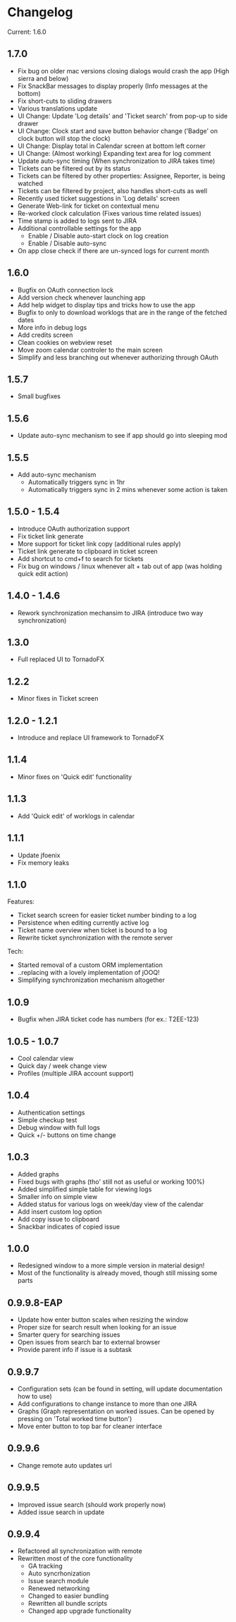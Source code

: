 # Changelog

Current: 1.6.0

## 1.7.0
- Fix bug on older mac versions closing dialogs would crash the app (High sierra and below)
- Fix SnackBar messages to display properly (Info messages at the bottom)
- Fix short-cuts to sliding drawers
- Various translations update
- UI Change: Update 'Log details' and 'Ticket search' from pop-up to side drawer
- UI Change: Clock start and save button behavior change ('Badge' on clock button will stop the clock)
- UI Change: Display total in Calendar screen at bottom left corner
- UI Change: (Almost working) Expanding text area for log comment
- Update auto-sync timing (When synchronization to JIRA takes time)
- Tickets can be filtered out by its status
- Tickets can be filtered by other properties: Assignee, Reporter, is being watched
- Tickets can be filtered by project, also handles short-cuts as well
- Recently used ticket suggestions in 'Log details' screen
- Generate Web-link for ticket on contextual menu
- Re-worked clock calculation (Fixes various time related issues)
- Time stamp is added to logs sent to JIRA
- Additional controllable settings for the app
    - Enable / Disable auto-start clock on log creation
    - Enable / Disable auto-sync
- On app close check if there are un-synced logs for current month

## 1.6.0
- Bugfix on OAuth connection lock
- Add version check whenever launching app
- Add help widget to display tips and tricks how to use the app
- Bugfix to only to download worklogs that are in the range of the fetched dates
- More info in debug logs
- Add credits screen
- Clean cookies on webview reset
- Move zoom calendar controler to the main screen
- Simplify and less branching out whenever authorizing through OAuth

## 1.5.7
- Small bugfixes

## 1.5.6
- Update auto-sync mechanism to see if app should go into sleeping mod

## 1.5.5
- Add auto-sync mechanism
  - Automatically triggers sync in 1hr
  - Automatically triggers sync in 2 mins whenever some action is taken

## 1.5.0 - 1.5.4
- Introduce OAuth authorization support
- Fix ticket link generate
- More support for ticket link copy (additional rules apply)
- Ticket link generate to clipboard in ticket screen
- Add shortcut to cmd+f to search for tickets
- Fix bug on windows / linux whenever alt + tab out of app (was holding quick edit action)

## 1.4.0 - 1.4.6
- Rework synchronization mechansim to JIRA (introduce two way synchronization)

## 1.3.0
- Full replaced UI to TornadoFX

## 1.2.2
- Minor fixes in Ticket screen

## 1.2.0 - 1.2.1
- Introduce and replace UI framework to TornadoFX

## 1.1.4
- Minor fixes on 'Quick edit' functionality

## 1.1.3
- Add 'Quick edit' of worklogs in calendar

## 1.1.1
- Update jfoenix
- Fix memory leaks

## 1.1.0

Features:
  - Ticket search screen for easier ticket number binding to a log
  - Persistence when editing currently active log
  - Ticket name overview when ticket is bound to a log
  - Rewrite ticket synchronization with the remote server

Tech:
  - Started removal of a custom ORM implementation
  - ..replacing with a lovely implementation of jOOQ!
  - Simplifying synchronization mechanism altogether

## 1.0.9
- Bugfix when JIRA ticket code has numbers (for ex.: T2EE-123)

## 1.0.5 - 1.0.7
- Cool calendar view
- Quick day / week change view
- Profiles (multiple JIRA account support)

## 1.0.4
- Authentication settings 
 - Simple checkup test
 - Debug window with full logs
- Quick +/- buttons on time change

## 1.0.3
- Added graphs
 - Fixed bugs with graphs (tho' still not as useful or working 100%)
- Added simplified simple table for viewing logs
 - Smaller info on simple view
- Added status for various logs on week/day view of the calendar
- Add insert custom log option
- Add copy issue to clipboard
 - Snackbar indicates of copied issue

## 1.0.0
- Redesigned window to a more simple version in material design!
- Most of the functionality is already moved, though still missing some parts

## 0.9.9.8-EAP
- Update how enter button scales when resizing the window
- Proper size for search result when looking for an issue
- Smarter query for searching issues
- Open issues from search bar to external browser
- Provide parent info if issue is a subtask

## 0.9.9.7
- Configuration sets (can be found in setting, will update documentation how to use)
 - Add configurations to change instance to more than one JIRA
- Graphs (Graph representation on worked issues. Can be opened by pressing on 'Total worked time button')
- Move enter button to top bar for cleaner interface

## 0.9.9.6
- Change remote auto updates url

## 0.9.9.5
- Improved issue search (should work properly now)
- Added issue search in update

## 0.9.9.4
* Refactored all synchronization with remote
* Rewritten most of the core functionality 
  - GA tracking
  - Auto syncrhonization
  - Issue search module
  - Renewed networking
  - Changed to easier bundling
  - Rewritten all bundle scripts
  - Changed app upgrade functionality
	
